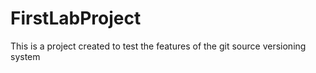 # FirstLabProject
This is a project created to test the features of the git source versioning system
